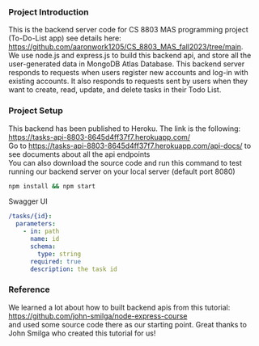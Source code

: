 ### Project Introduction
This is the backend server code for CS 8803 MAS programming project (To-Do-List app) see details here: https://github.com/aaronwork1205/CS_8803_MAS_fall2023/tree/main. <br> 
We use node.js and express.js to build this backend api, and store all the user-generated data in MongoDB Atlas Database. This backend server responds to requests when users register new accounts and log-in with existing accounts. 
It also responds to requests sent by users when they want to create, read, update, and delete tasks in their Todo List. 

### Project Setup
This backend has been published to Heroku. The link is the following: https://tasks-api-8803-8645d4ff37f7.herokuapp.com/ <br>
Go to https://tasks-api-8803-8645d4ff37f7.herokuapp.com/api-docs/ to see documents about all the api endpoints <br>
You can also download the source code and run this command to test running our backend server on your local server (default port 8080)

```bash
npm install && npm start
```

Swagger UI

```yaml
/tasks/{id}:
  parameters:
    - in: path
      name: id
      schema:
        type: string
      required: true
      description: the task id
```

### Reference

We learned a lot about how to built backend apis from this tutorial: https://github.com/john-smilga/node-express-course <br>
and used some source code there as our starting point. Great thanks to John Smilga who created this tutorial for us! 


